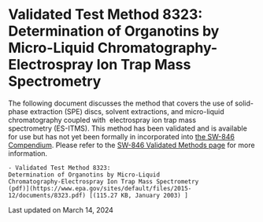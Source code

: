 
# Validated Test Method 8323: Determination of Organotins by Micro-Liquid Chromatography-Electrospray Ion Trap Mass Spectrometry  


The following document discusses the method that covers the use of
solid-phase extraction (SPE) discs, solvent extractions, and
micro-liquid chromatography coupled with  electrospray ion trap mass
spectrometry (ES-ITMS). This method has been validated and is available
for use but has not yet been formally in incorporated into [the SW-846
Compendium](/hw-sw846/sw-846-compendium). Please refer to the [SW-846
Validated Methods
page](/hw-sw846/validated-test-methods-recommended-waste-testing) for
more information.

    - Validated Test Method 8323:
    Determination of Organotins by Micro-Liquid
    Chromatography-Electrospray Ion Trap Mass Spectrometry
    (pdf)](https://www.epa.gov/sites/default/files/2015-12/documents/8323.pdf) [(115.27 KB, January 2003) ] 

Last updated on March 14, 2024

